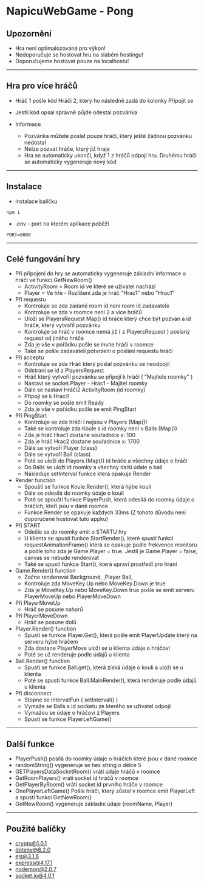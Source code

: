 # NapicuWebGame - Pong

## Upozornění
* Hra není optimalozováná pro výkon!
* Nedoporučuje se hostovat hru na slabém hostingu!
* Doporučujeme hostovat pouze na localhostu!

***
## Hra pro více hráčů
* Hráč 1 pošle kód  Hráči 2, který ho následně zadá do kolonky Připojit se
* Jestli kód opsal správně půjde odestal pozvánka

* Informace
    * Pozvánka můžete poslat pouze hráči, který ještě žádnou pozvánku nedostal
    * Nelze pozvat hráče, který již hraje
    * Hra se automaticky ukončí, když 1 z hráčů odpojí hru. Druhému hráči se automaticky vygeneruje nový kód 
***
## Instalace
* instalace balíčku 
```
npm i
```
* .env - port na kterém aplikace poběží
```
PORT=8080
```
***
## Celé fungování hry
* Při připojení do hry se automaticky vygeneruje základní informace o hráči ve funkci GetNewRoom()
    * ActivityRoom = Room id ve které se uživatel nachází
    * Player = Ve hře - Rozlišení zda je hráč "Hrac1" nebo "Hrac1" 
* Při requestu
    * Kontroluje se zda zadané room id není room id zadavatele 
    * Kontroluje se zda v roomce není 2 a více hráčů 
    * Uloží se PlayersRequest Map() id hráče který chce být pozván a id hráče, který vytvořil pozvánku 
    * Kontroluje se hráč v roomce nemá již ( z PlayersRequest ) poslaný request od jiného hráče
    * Zda je vše v pořádku pošle se invite hráči v roomce
    * Také se pošle zadavateli potvrzení o poslání requestu hráči
* Při acceptu
    * Kontroluje se zda Hráč který poslal pozvánku se neodpojil
    * Odstraní se id z PlayersRequest 
    * Hráč který vytvořil pozvánku se připojí k hráči ( "Majitele roomky" )
    * Nastaví se socket.Player - Hrac1 - Majitel roomky 
    * Dále se nastaví Hráči2 ActivityRoom (id roomky)
    * Připojí se k Hraci1
    * Do roomky se pošle emit Ready
    * Zda je vše v pořádku pošle se emit PingStart 
* Při PingStart
    * Kontroluje se zda hráči i nejsou v Players (Map())
    * Také se kontroluje zda Koule s id roomky není v Balls (Map())
    * Zda je hráč Hrac1 dostane souřadnice x: 100
    * Zda je hráč Hrac2 dostane souřadnice x: 1700
    * Dále se vytvoří Player (class)
    * Dále se vytvoří Ball (class)
    * Poté se uloží do Players (Map()) id hráče a všechny údaje o hráči
    * Do Balls se uloží id roomky a všechny další údale o ball
    * Následuje setInterval funkce která opakuje Render
* Render function
    * Spouští se funkce Koule.Render(), která hýbe koulí 
    * Dále se odesílá do roomky údaje o kouli
    * Poté se spouští funkce PlayerPush, která odesílá do roomky údaje o hráčích, kteří jsou v dané roomce
    * Funkce Render se opakuje každých 33ms (Z tohoto důvodu není doporučené hostovat tuto appku) 
* Při START
    * Odešle se do roomky emit o STARTU hry
    * U klienta se spustí funkce StartRender(), které spustí funkci requestAnimationFrame() která se opakuje podle frekvence monitoru a podle toho zda je Game.Player = true. Jestli je Game.Player = false, canvas se nebude renderovat
    * Také se spustí funkce Start(), která upraví prostředí pro hraní
* Game.Render() function
    * Začne renderovat Background, ,Player Ball, 
    * Kontroluje zda MoveKey.Up nebo MoveKey.Down je true
    * Zda je MoveKey.Up nebo MoveKey.Down true pošle se emit serveru PlayerMoveUp nebo PlayerMoveDown
* Při PlayerMoveUp
    * Hráč se posune nahorů
* Při PlayerMoveDown
    * Hráč se posune dolů
* Player.Render() function 
    * Spustí se funkce Player.Get(), která pošle emit PlayerUpdate který na serveru hýbe hráčem
    * Zda dostane PlayerMove uloží se u klienta údaje o hráčovi
    * Poté se už renderuje podle údajů u klienta
* Ball.Render() function
    * Spustí se funkce Ball.get(), která získá údaje o kouli a uloží se u klienta
    * Poté se spustí funkce Ball.MainRender(), která renderuje podle údajů u klienta
* Při disconnect
    * Stopne se intervatFun ( setInterval() )
    * Vymaže se Balls s id socketu ze kterého se uživatel odpojil
    * Vymažou se údaje o hráčovi z Players
    * Spustí se funkce PlayerLeftGame()
***
## Další funkce
* PlayerPush() posílá do roomky údaje o hráčích které jsou v dané roomce
* randomString() vygeneruje se hex string o délce 5
* GETPlayersDataSocketRoom() vrátí údaje hráčů v roomce
* GetRoomPlayers() vrátí socket id hráčů v roomce
* GetPlayerByRoom() vrátí socket id prvního hráče v roomce
* OnePlayerLeftGame() Pošle hráči, který zůstal v roomce emit PlayerLeft a spustí funkci GetNewRoom()
* GetNewRoom() vygeneruje základní údaje (roomName, Player)
***





## Použité balíčky
* crypto@1.0.1
* dotenv@8.2.0
* ejs@3.1.6
* express@4.17.1
* nodemon@2.0.7
* socket.io@4.0.1
